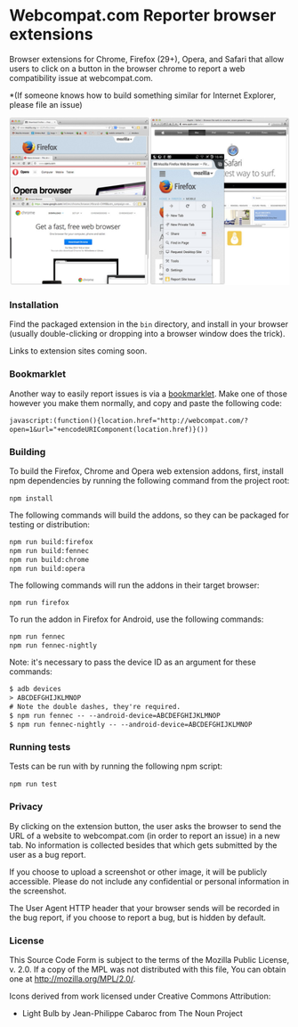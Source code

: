 # Webcompat.com Reporter browser extensions

Browser extensions for Chrome, Firefox (29+), Opera, and Safari that allow users to click on a button in the browser chrome to report a web compatibility issue at webcompat.com.

*(If someone knows how to build something similar for Internet Explorer, please file an issue)

![Screenshots of browsers with installed extension](screenshots.jpg)

### Installation

Find the packaged extension in the `bin` directory, and install in your browser (usually double-clicking or dropping into a browser window does the trick).

Links to extension sites coming soon.

### Bookmarklet

Another way to easily report issues is via a [bookmarklet](http://en.wikipedia.org/wiki/Bookmarklet). Make one of those however you make them normally, and copy and paste the following code:

```
javascript:(function(){location.href="http://webcompat.com/?open=1&url="+encodeURIComponent(location.href)}())
```

### Building

To build the Firefox, Chrome and Opera web extension addons, first, install npm dependencies by running the following command from the project root:

`npm install`

The following commands will build the addons, so they can be packaged for testing or distribution:

```
npm run build:firefox
npm run build:fennec
npm run build:chrome
npm run build:opera
```

The following commands will run the addons in their target browser:

```
npm run firefox
```

To run the addon in Firefox for Android, use the following commands:

```
npm run fennec
npm run fennec-nightly
```

Note: it's necessary to pass the device ID as an argument for these commands:

```
$ adb devices
> ABCDEFGHIJKLMNOP
# Note the double dashes, they're required.
$ npm run fennec -- --android-device=ABCDEFGHIJKLMNOP
$ npm run fennec-nightly -- --android-device=ABCDEFGHIJKLMNOP
````

### Running tests

Tests can be run with by running the following npm script:

`npm run test`

### Privacy

By clicking on the extension button, the user asks the browser to send the URL of a website to webcompat.com (in order to report an issue) in a new tab. No information is collected besides that which gets submitted by the user as a bug report.

If you choose to upload a screenshot or other image, it will be publicly accessible. Please do not include any confidential or personal information in the screenshot.

The User Agent HTTP header that your browser sends will be recorded in the bug report, if you choose to report a bug, but is hidden by default.


### License

This Source Code Form is subject to the terms of the Mozilla Public
License, v. 2.0. If a copy of the MPL was not distributed with this
file, You can obtain one at http://mozilla.org/MPL/2.0/.

Icons derived from work licensed under Creative Commons Attribution:

* Light Bulb by Jean-Philippe Cabaroc from The Noun Project

